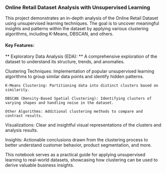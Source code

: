 ### **Online Retail Dataset Analysis with Unsupervised Learning**

This project demonstrates an in-depth analysis of the Online Retail Dataset using unsupervised learning techniques. The goal is to uncover meaningful insights and patterns within the dataset by applying various clustering algorithms, including K-Means, DBSCAN, and others.

#### **Key Features:**

** Exploratory Data Analysis (EDA): ** A comprehensive exploration of the dataset to understand its structure, trends, and anomalies.

Clustering Techniques: Implementation of popular unsupervised learning algorithms to group similar data points and identify hidden patterns.

    K-Means Clustering: Partitioning data into distinct clusters based on similarity.
    
    DBSCAN (Density-Based Spatial Clustering): Identifying clusters of varying shapes and handling noise in the dataset.
    
    Other Algorithms: Additional clustering methods to compare and contrast results.

Visualizations: Clear and insightful visual representations of the clusters and analysis results.

Insights: Actionable conclusions drawn from the clustering process to better understand customer behavior, product segmentation, and more.

This notebook serves as a practical guide for applying unsupervised learning to real-world datasets, showcasing how clustering can be used to derive valuable business insights.




